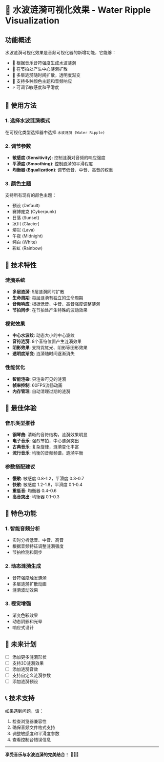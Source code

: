 # 🌊 水波涟漪可视化效果 - Water Ripple Visualization

## 功能概述

水波涟漪可视化效果是音频可视化器的新增功能，它能够：
- 🎵 根据音乐音符强度生成水波涟漪
- 🥁 在节拍处产生中心涟漪扩散
- 🌊 多层涟漪随时间扩散，透明度渐变
- 🎨 支持多种颜色主题和音频响应
- ⚡ 可调节敏感度和平滑度

## 🚀 使用方法

### 1. 选择水波涟漪模式
在可视化类型选择器中选择 `水波涟漪 (Water Ripple)`

### 2. 调节参数
- **敏感度 (Sensitivity)**: 控制涟漪对音频的响应强度
- **平滑度 (Smoothing)**: 控制涟漪的平滑程度
- **均衡器 (Equalization)**: 调节低音、中音、高音的权重

### 3. 颜色主题
支持所有现有的颜色主题：
- 预设 (Default)
- 赛博庞克 (Cyberpunk)
- 日落 (Sunset)
- 冰川 (Glacier)
- 熔岩 (Lava)
- 午夜 (Midnight)
- 纯白 (White)
- 彩虹 (Rainbow)

## 🔧 技术特性

### 涟漪系统
- **多层涟漪**: 5层涟漪同时扩散
- **生命周期**: 每层涟漪有独立的生命周期
- **音频响应**: 根据低音、中音、高音强度调整涟漪
- **节拍同步**: 在节拍处产生特殊的波动效果

### 视觉效果
- **中心水波纹**: 动态大小的中心波纹
- **音符涟漪**: 8个音符位置产生涟漪效果
- **阴影效果**: 支持霓虹光、阴影等图形效果
- **透明度渐变**: 涟漪随时间逐渐消失

### 性能优化
- **智能渲染**: 只渲染可见的涟漪
- **帧率控制**: 60FPS流畅动画
- **内存管理**: 自动清理过期的涟漪

## 🎯 最佳体验

### 音乐类型推荐
- **钢琴曲**: 清晰的音符结构，涟漪效果明显
- **电子音乐**: 强烈节拍，中心涟漪突出
- **古典音乐**: 复杂旋律，涟漪变化丰富
- **流行音乐**: 均衡的音频频谱，涟漪平衡

### 参数搭配建议
- **慢歌**: 敏感度 0.8-1.2，平滑度 0.3-0.7
- **快歌**: 敏感度 1.2-1.8，平滑度 0.1-0.4
- **重低音**: 均衡器 0.4-0.6
- **高音突出**: 均衡器 0.1-0.3

## 🌟 特色功能

### 1. 智能音频分析
- 实时分析低音、中音、高音
- 根据音频特征调整涟漪强度
- 节拍检测和同步

### 2. 动态涟漪生成
- 音符强度触发涟漪
- 多层涟漪扩散动画
- 涟漪波动效果

### 3. 视觉增强
- 渐变色彩效果
- 动态阴影和光晕
- 响应式设计

## 🔮 未来计划

- [ ] 添加更多涟漪形状
- [ ] 支持3D涟漪效果
- [ ] 添加涟漪音效
- [ ] 支持自定义涟漪参数
- [ ] 添加涟漪预设

## 📞 技术支持

如果遇到问题，请：
1. 检查浏览器兼容性
2. 确保音频文件格式支持
3. 调整敏感度和平滑度参数
4. 查看控制台错误信息

---

**享受音乐与水波涟漪的完美结合！** 🌊🎵✨
